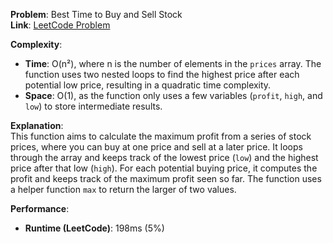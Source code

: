**Problem**: Best Time to Buy and Sell Stock  
**Link**: [LeetCode Problem](https://leetcode.com/problems/best-time-to-buy-and-sell-stock/)

**Complexity**:

- **Time**: O(n²), where n is the number of elements in the `prices` array. The function uses two nested loops to find the highest price after each potential low price, resulting in a quadratic time complexity.
- **Space**: O(1), as the function only uses a few variables (`profit`, `high`, and `low`) to store intermediate results.

**Explanation**:  
This function aims to calculate the maximum profit from a series of stock prices, where you can buy at one price and sell at a later price. It loops through the array and keeps track of the lowest price (`low`) and the highest price after that low (`high`). For each potential buying price, it computes the profit and keeps track of the maximum profit seen so far. The function uses a helper function `max` to return the larger of two values.

**Performance**:

- **Runtime (LeetCode)**: 198ms (5%)
